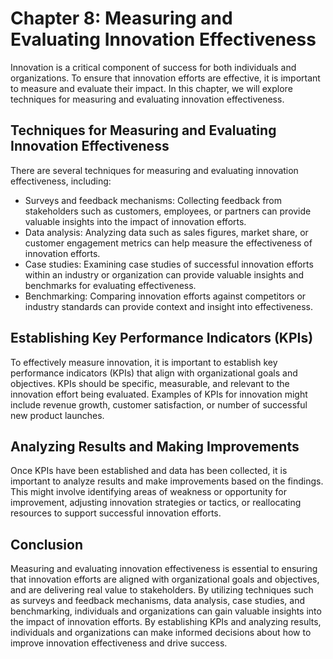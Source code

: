 Chapter 8: Measuring and Evaluating Innovation Effectiveness
============================================================

Innovation is a critical component of success for both individuals and organizations. To ensure that innovation efforts are effective, it is important to measure and evaluate their impact. In this chapter, we will explore techniques for measuring and evaluating innovation effectiveness.

Techniques for Measuring and Evaluating Innovation Effectiveness
----------------------------------------------------------------

There are several techniques for measuring and evaluating innovation effectiveness, including:

* Surveys and feedback mechanisms: Collecting feedback from stakeholders such as customers, employees, or partners can provide valuable insights into the impact of innovation efforts.
* Data analysis: Analyzing data such as sales figures, market share, or customer engagement metrics can help measure the effectiveness of innovation efforts.
* Case studies: Examining case studies of successful innovation efforts within an industry or organization can provide valuable insights and benchmarks for evaluating effectiveness.
* Benchmarking: Comparing innovation efforts against competitors or industry standards can provide context and insight into effectiveness.

Establishing Key Performance Indicators (KPIs)
----------------------------------------------

To effectively measure innovation, it is important to establish key performance indicators (KPIs) that align with organizational goals and objectives. KPIs should be specific, measurable, and relevant to the innovation effort being evaluated. Examples of KPIs for innovation might include revenue growth, customer satisfaction, or number of successful new product launches.

Analyzing Results and Making Improvements
-----------------------------------------

Once KPIs have been established and data has been collected, it is important to analyze results and make improvements based on the findings. This might involve identifying areas of weakness or opportunity for improvement, adjusting innovation strategies or tactics, or reallocating resources to support successful innovation efforts.

Conclusion
----------

Measuring and evaluating innovation effectiveness is essential to ensuring that innovation efforts are aligned with organizational goals and objectives, and are delivering real value to stakeholders. By utilizing techniques such as surveys and feedback mechanisms, data analysis, case studies, and benchmarking, individuals and organizations can gain valuable insights into the impact of innovation efforts. By establishing KPIs and analyzing results, individuals and organizations can make informed decisions about how to improve innovation effectiveness and drive success.
